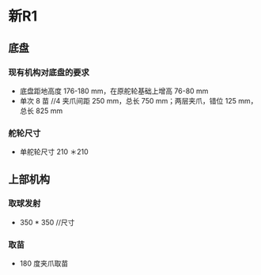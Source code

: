 # 新R1

## 底盘

### 现有机构对底盘的要求

- 底盘距地高度 176-180 mm，在原舵轮基础上增高 76-80 mm
- 单次 8 苗  //4 夹爪间距 250 mm，总长 750 mm；两层夹爪，错位 125 mm，总长 825 mm

### 舵轮尺寸

- 单舵轮尺寸 210 ＊210

## 上部机构

### 取球发射

- 350 * 350 //尺寸

### 取苗

- 180 度夹爪取苗 




